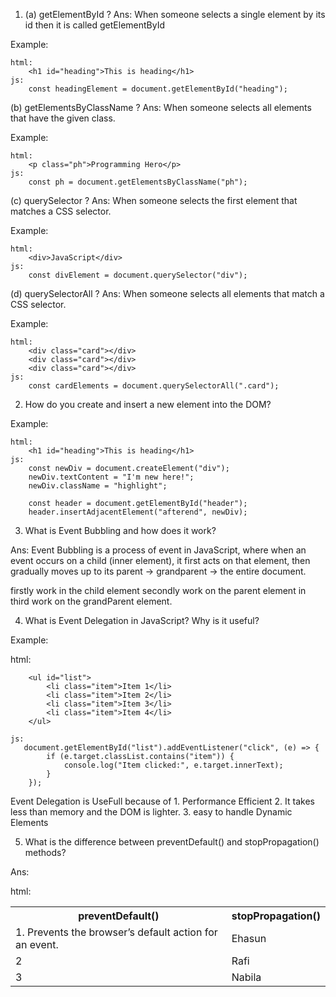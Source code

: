 1. (a) getElementById ?
   Ans: When someone selects a single element by its id then it is called getElementById

Example:

    html:
        <h1 id="heading">This is heading</h1>
    js:
        const headingElement = document.getElementById("heading");


(b) getElementsByClassName ?
    Ans: When someone selects all elements that have the given class.

Example: 

    html:
        <p class="ph">Programming Hero</p>
    js:
        const ph = document.getElementsByClassName("ph");


(c) querySelector ?
    Ans: When someone selects the first element that matches a CSS selector.


Example: 

    html:
        <div>JavaScript</div>
    js:
        const divElement = document.querySelector("div");


(d) querySelectorAll ?
    Ans: When someone selects all elements that match a CSS selector.

Example: 

    html:  
        <div class="card"></div>
        <div class="card"></div>
        <div class="card"></div>
    js:
        const cardElements = document.querySelectorAll(".card");


2. How do you create and insert a new element into the DOM?

Example: 

    html:  
        <h1 id="heading">This is heading</h1>
    js: 
        const newDiv = document.createElement("div");
        newDiv.textContent = "I'm new here!";
        newDiv.className = "highlight";

        const header = document.getElementById("header");
        header.insertAdjacentElement("afterend", newDiv);


3. What is Event Bubbling and how does it work?

Ans: Event Bubbling is a process of event in JavaScript, where when an event occurs on a child (inner element), it first acts on that element, then gradually moves up to its parent  -> grandparent -> the entire document.

  firstly work in the child element
        secondly work on the parent element
            in third work on the grandParent element.


4. What is Event Delegation in JavaScript? Why is it useful?

Example: 
   
   html: 

        <ul id="list">
            <li class="item">Item 1</li>
            <li class="item">Item 2</li>
            <li class="item">Item 3</li>
            <li class="item">Item 4</li>
        </ul>

    js: 
       document.getElementById("list").addEventListener("click", (e) => {
            if (e.target.classList.contains("item")) {
                console.log("Item clicked:", e.target.innerText);
            }
        });

Event Delegation is UseFull because of
    1. Performance Efficient
    2. It takes less than memory and the DOM is lighter.
    3. easy to handle Dynamic Elements


5. What is the difference between preventDefault() and stopPropagation() methods?

Ans: 
  
  html:
   <table>
    <tr>
      <th>preventDefault()</th>
      <th>stopPropagation()</th>
    </tr>
    <tr>
      <td>1. Prevents the browser’s default action for an event.</td>
      <td>Ehasun</td>
    </tr>
    <tr>
      <td>2</td>
      <td>Rafi</td>
    </tr>
    <tr>
      <td>3</td>
      <td>Nabila</td>
    </tr>
  </table>
